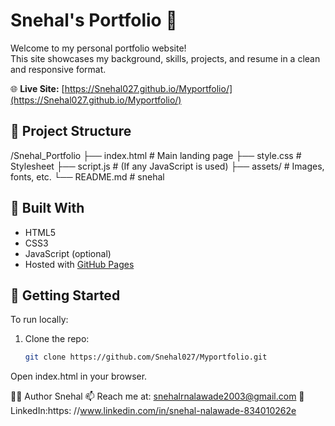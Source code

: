 # Snehal's Portfolio 🌟

Welcome to my personal portfolio website!  
This site showcases my background, skills, projects, and resume in a clean and responsive format.

🌐 **Live Site:** [https://Snehal027.github.io/Myportfolio/](https://Snehal027.github.io/Myportfolio/)

## 📁 Project Structure

/Snehal_Portfolio
├── index.html # Main landing page
├── style.css # Stylesheet
├── script.js # (If any JavaScript is used)
├── assets/ # Images, fonts, etc.
└── README.md # snehal


## 🔧 Built With

- HTML5
- CSS3
- JavaScript (optional)
- Hosted with [GitHub Pages](https://pages.github.com/)

## 🚀 Getting Started

To run locally:

1. Clone the repo:
   ```bash
   git clone https://github.com/Snehal027/Myportfolio.git
Open index.html in your browser.

👩‍💻 Author
Snehal
📫 Reach me at: snehalrnalawade2003@gmail.com
💼 LinkedIn:https: //www.linkedin.com/in/snehal-nalawade-834010262e


